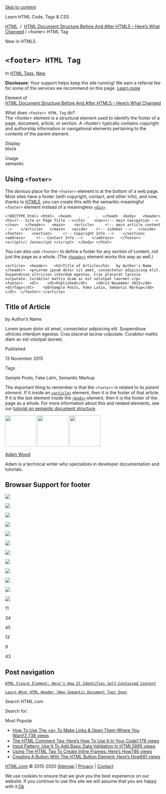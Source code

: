 <a href="#site-main" class="skip-link screen-reader-text">Skip to content</a>

[](https://html.com/)

Learn HTML Code, Tags & CSS

[HTML](https://html.com/)  /  [HTML Document Structure Before And After HTML5 – Here’s What Changed](https://html.com/document/) / &lt;footer&gt; HTML Tag

New in HTML5.

# `<footer> HTML Tag`

In <span class="post-meta-category">[HTML Tags](https://html.com/tags/), [New](https://html.com/new/)</span>

**Disclosure:** Your support helps keep the site running! We earn a referral fee for some of the services we recommend on this page. [Learn more](https://html.com/disclosure/)

Element of  
[HTML Document Structure Before And After HTML5 – Here’s What Changed](https://html.com/document/)

What does `<footer> HTML Tag` do?  
The &lt;footer&gt; element is a structural element used to identify the footer of a page, document, article, or section. A &lt;footer&gt; typically contains copyright and authorship information or navigational elements pertaining to the contents of the parent element.

Display  
block

Usage  
semantic

<span class="underline"></span>

## Using `<footer>`

The obvious place for the `<footer>` element is at the bottom of a web page. Most sites have a footer (with copyright, contact, and other info), and now, thanks to [HTML5](https://html.com/html5/), you can create this with the semantic-meaningful `<footer>` element instead of a meaningless [`<div>`](https://html.com/tags/div/).

    <!DOCTYPE html> <html>  <head>   .   .   .  </head>  <body>   <header>    <h1><!-- Site or Page Title --></h1>    <nav><!-- main navigation --> </nav>   </header>   <main>    <article>     <!-- main article content -->    </article>   </main>   <aside>    <!-- sidebar -->   </aside>   <footer>    <section>     <!-- Copyright Info -->    </section>    <address>     <!-- Contact Info -->    </address>   </footer>   <script>// Javascript </script>  </body> </html>

You can also use `<footer>` to define a footer for any section of content, not just the page as a whole. (The [`<header>`](https://html.com/tags/header/) element works this way as well.)

    <article>  <header>   <h2>Title of Article</h2>   by Author's Name  </header>  <p>Lorem ipsum dolor sit amet, consectetur adipiscing elit. Suspendisse ultricies interdum egestas. Cras placerat lacinia vulputate. Curabitur mattis diam ac est volutpat laoreet.</p>  <footer>   <dl>    <dt>Published</dt>    <dd>13 November 2015</dd>    <dt>Tags</dt>    <dd>Sample Posts, Fake Latin, Semantic Markup</dd>   </dl>  </footer> </article>

## Title of Article

by Author’s Name

Lorem ipsum dolor sit amet, consectetur adipiscing elit. Suspendisse ultricies interdum egestas. Cras placerat lacinia vulputate. Curabitur mattis diam ac est volutpat laoreet.

Published

13 November 2015

Tags

Sample Posts, Fake Latin, Semantic Markup

The important thing to remember is that the `<footer>` is related to its _parent element_. If it inside an [`<article>`](https://html.com/tags/article/) element, then it is the footer of that article. If it is the last element inside the [`<body>`](https://html.com/tags/body/) element, then it is the footer of the page as a whole. For more information about this and related elements, see our [tutorial on semantic document structure](https://html.com/tags/).

<img src="http://html.com/wp-content/plugins/a3-lazy-load/assets/images/lazy_placeholder.gif" class="lazy lazy-hidden avatar avatar-100 photo" width="100" height="100" />

<img src="http://html.com/wp-content/plugins/a3-lazy-load/assets/images/lazy_placeholder.gif" class="lazy lazy-hidden avatar avatar-100 photo" width="100" height="100" />

<img src="https://secure.gravatar.com/avatar/3af4194cc38fbc6d4e68fbe7536347d5?s=100&amp;d=mm&amp;r=g" class="avatar avatar-100 photo" srcset="https://secure.gravatar.com/avatar/3af4194cc38fbc6d4e68fbe7536347d5?s=200&amp;d=mm&amp;r=g 2x" width="100" height="100" />

[Adam Wood](https://html.com/author/html/)

<span class="fn">Adam is a technical writer who specializes in developer documentation and tutorials.</span>

[<span class="saboxplugin-icon-grey saboxplugin-icon-linkedin"></span>](https://www.linkedin.com/in/adammichaelwood)

<span id="tho-end-content" style="display: block; visibility: hidden;"></span>

## Browser Support for footer

<img src="http://html.com/wp-content/plugins/a3-lazy-load/assets/images/lazy_placeholder.gif" class="lazy lazy-hidden" />

![](https://html.com/wp-content/plugins/htmlcodetutorial-plugin/assets/images/ie-true.png)

<img src="http://html.com/wp-content/plugins/a3-lazy-load/assets/images/lazy_placeholder.gif" class="lazy lazy-hidden" />

![](https://html.com/wp-content/plugins/htmlcodetutorial-plugin/assets/images/firefox-true.png)

<img src="http://html.com/wp-content/plugins/a3-lazy-load/assets/images/lazy_placeholder.gif" class="lazy lazy-hidden" />

![](https://html.com/wp-content/plugins/htmlcodetutorial-plugin/assets/images/chrome-true.png)

<img src="http://html.com/wp-content/plugins/a3-lazy-load/assets/images/lazy_placeholder.gif" class="lazy lazy-hidden" />

![](https://html.com/wp-content/plugins/htmlcodetutorial-plugin/assets/images/edge-true.png)

<img src="http://html.com/wp-content/plugins/a3-lazy-load/assets/images/lazy_placeholder.gif" class="lazy lazy-hidden" />

![](https://html.com/wp-content/plugins/htmlcodetutorial-plugin/assets/images/safari-true.png)

<img src="http://html.com/wp-content/plugins/a3-lazy-load/assets/images/lazy_placeholder.gif" class="lazy lazy-hidden" />

![](https://html.com/wp-content/plugins/htmlcodetutorial-plugin/assets/images/opera-true.png)

<span class="browser-supported">11</span>

<span class="browser-supported">34</span>

<span class="browser-supported">45</span>

<span class="browser-supported">13</span>

<span class="browser-supported">9</span>

<span class="browser-supported">43</span>

## Post navigation

[<span class="nav-link-label"><span class="genericon genericon-previous"></span></span>`HTML Figure Element: Here’s How It Identifies Self-Contained Content`](https://html.com/tags/figure/)

[`Learn What HTML Header (New Semantic Document Tag) Does`<span class="nav-link-label"><span class="genericon genericon-next"></span></span>](https://html.com/tags/header/)

Search HTML.com

<span class="screen-reader-text">Search for:</span>

Most Popular

- <a href="https://html.com/attributes/a-target/" class="popular_posts_bars_link">How To Use The &lt;a&gt; To Make Links &amp; Open Them Where You Want!</a><span class="popular_posts_bars_comment_count_hold"><a href="https://html.com/attributes/a-target/#comments" class="popular_posts_bars_comment_count">2,738 views</a><span class="popular_posts_bars_comment_count_triangle"></span></span>
- <a href="https://html.com/tags/comment-tag/" class="popular_posts_bars_link">The HTML Comment Tag: Here’s How To Use It In Your Code</a><span class="popular_posts_bars_comment_count_hold"><a href="https://html.com/tags/comment-tag/#comments" class="popular_posts_bars_comment_count">1,179 views</a><span class="popular_posts_bars_comment_count_triangle"></span></span>
- <a href="https://html.com/attributes/input-pattern/" class="popular_posts_bars_link">Input Pattern: Use It To Add Basic Data Validation In HTML5</a><span class="popular_posts_bars_comment_count_hold"><a href="https://html.com/attributes/input-pattern/#comments" class="popular_posts_bars_comment_count">895 views</a><span class="popular_posts_bars_comment_count_triangle"></span></span>
- <a href="https://html.com/tags/iframe/" class="popular_posts_bars_link">Using The HTML Tag To Create Inline Frames: Here’s How</a><span class="popular_posts_bars_comment_count_hold"><a href="https://html.com/tags/iframe/#comments" class="popular_posts_bars_comment_count">746 views</a><span class="popular_posts_bars_comment_count_triangle"></span></span>
- <a href="https://html.com/tags/button/" class="popular_posts_bars_link">Creating A Button With The HTML Button Element: Here’s How</a><span class="popular_posts_bars_comment_count_hold"><a href="https://html.com/tags/button/#comments" class="popular_posts_bars_comment_count">681 views</a><span class="popular_posts_bars_comment_count_triangle"></span></span>

[HTML.com](https://html.com/) © 2015-2020 [Sitemap](https://html.com/sitemap/) | [Privacy](https://html.com/privacy/) | [Contact](https://html.com/contact/)

<span id="cn-notice-text" class="cn-text-container">We use cookies to ensure that we give you the best experience on our website. If you continue to use this site we will assume that you are happy with it.</span><span id="cn-notice-buttons" class="cn-buttons-container"><a href="#" id="cn-accept-cookie" class="cn-set-cookie cn-button bootstrap button">Ok</a></span><a href="javascript:void(0);" id="cn-close-notice" class="cn-close-icon"></a>
